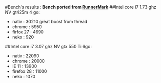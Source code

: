 #Bench's results :
__Bench ported from [RunnerMark](https://github.com/esDotDev/RunnerMark)__
##Intel core i7 1.73 ghz NV gt425m 4 go:
* nativ : 30210 great boost from thread
* chrome : 5950
* firfox 27 : 4690
* neko : 920

##Intel core i7 3.07 ghz NV gtx 550 Ti 6go:
* nativ : 22090
* chrome : 20000
* IE 11 : 13900
* firefox 28 : 11000
* neko : 1070
